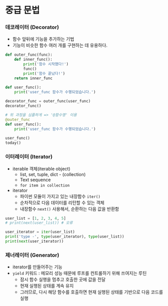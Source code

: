 # 중급 문법

### 데코레이터 (Decorator)

- 함수 앞뒤에 기능을 추가하는 기법
- 기능이 비슷한 함수 여러 개를 구현하는 데 유용하다.

```python
def outer_func(func):
    def inner_func():
        print('함수 시작했다!')
        func()
        print('함수 끝났다!')
    return inner_func

def user_func():
    print('user_func 함수가 수행되었습니다.')
    
decorator_func = outer_func(user_func)
decorator_func()

# 위 과정을 심플하게 => '@함수명' 이용
@outer_func
def user_func():
    print('user_func 함수가 수행되었습니다.')
    
user_func()
today()
```

### 이터레이터 (Iterator)

- iterable 객체(iterable object)
  - list, set, tuple, dict - (collection)
  - Text sequence
  - `for item in collection`
- iterator
  - 파이썬 모듈이 가지고 있는 내장함수 `iter()`
  - 순차적으로 다음 데이터를 리턴할 수 있는 객체
  - 내장함수 `next()` 사용해서, 순환하는 다음 값을 반환함
```python
user_list = [1, 2, 3, 4, 5]
# print(next(user_list)) # 오류

user_iterator = iter(user_list)
print('type -', type(user_iterator), type(user_list))
print(next(user_iterator))
```
### 제너레이터 (Generator)

- iterator를 만들어주는 기능
- `yield` 키워드 : 메모리 성능 때문에 루프를 컨트롤하기 위해 쓰여지는 루틴
  - 잠시 함수 실행을 멈추고 호출한 곳에 값을 전달
  - 현재 실행된 상태를 계속 유지
  - 그러므로, 다시 해당 함수를 호출하면 현재 실행된 상태를 기반으로 다음 코드를 실행
